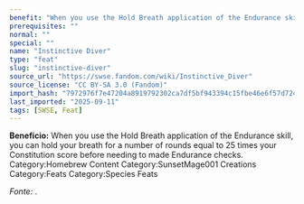 ```yaml
---
benefit: "When you use the Hold Breath application of the Endurance skill, you can hold your breath for a number of rounds equal to 25 times your Constitution score before needing to made Endurance checks. Category:Homebrew Content Category:SunsetMage001 Creations Category:Feats Category:Species Feats"
prerequisites: ""
normal: ""
special: ""
name: "Instinctive Diver"
type: "feat"
slug: "instinctive-diver"
source_url: "https://swse.fandom.com/wiki/Instinctive_Diver"
source_license: "CC BY-SA 3.0 (Fandom)"
import_hash: "7972976f7e47204a8919792302ca7df5bf943394c15fbe46e6f57d7244cc28a9"
last_imported: "2025-09-11"
tags: [SWSE, Feat]
---
```

**Beneficio:** When you use the Hold Breath application of the Endurance skill, you can hold your breath for a number of rounds equal to 25 times your Constitution score before needing to made Endurance checks. Category:Homebrew Content Category:SunsetMage001 Creations Category:Feats Category:Species Feats

*Fonte:* .